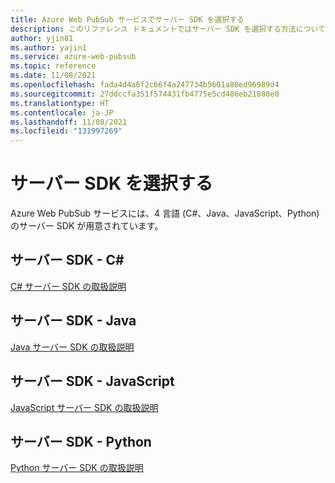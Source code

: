 ```yaml
---
title: Azure Web PubSub サービスでサーバー SDK を選択する
description: このリファレンス ドキュメントではサーバー SDK を選択する方法について説明します。
author: yjin81
ms.author: yajin1
ms.service: azure-web-pubsub
ms.topic: reference
ms.date: 11/08/2021
ms.openlocfilehash: fada4d4a6f2c66f4a247734b5601a80ed96989d4
ms.sourcegitcommit: 27ddccfa351f574431fb4775e5cd486eb21080e0
ms.translationtype: HT
ms.contentlocale: ja-JP
ms.lasthandoff: 11/08/2021
ms.locfileid: "131997269"
---
```

# <a name="choose-the-server-sdks"></a>サーバー SDK を選択する

Azure Web PubSub サービスには、4 言語 (C#、Java、JavaScript、Python) のサーバー SDK が用意されています。 

## <a name="server-sdk---c"></a>サーバー SDK - C#

[C# サーバー SDK の取扱説明](reference-server-sdk-csharp.md)

## <a name="server-sdk---java"></a>サーバー SDK - Java

[Java サーバー SDK の取扱説明](reference-server-sdk-java.md)

## <a name="server-sdk---javascript"></a>サーバー SDK - JavaScript

[JavaScript サーバー SDK の取扱説明](reference-server-sdk-js.md)

## <a name="server-sdk---python"></a>サーバー SDK - Python

[Python サーバー SDK の取扱説明](reference-server-sdk-python.md)
